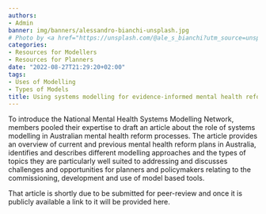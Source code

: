 ```yaml
---
authors:
- Admin
banner: img/banners/alessandro-bianchi-unsplash.jpg
# Photo by <a href="https://unsplash.com/@ale_s_bianchi?utm_source=unsplash&utm_medium=referral&utm_content=creditCopyText">Alessandro Bianchi</a> on <a href="https://unsplash.com/s/photos/research?utm_source=unsplash&utm_medium=referral&utm_content=creditCopyText">Unsplash</a>
categories:
- Resources for Modellers
- Resources for Planners
date: "2022-08-27T21:29:20+02:00"
tags:
- Uses of Modelling
- Types of Models
title: Using systems modelling for evidence-informed mental health reform in Australia.
---
```


To introduce the National Mental Health Systems Modelling Network, members pooled their expertise to draft an article about the role of systems modelling in Australian mental health reform processes. The article provides an overview of current and previous mental health reform plans in Australia, identifies and describes different modelling approaches and the types of topics they are particularly well suited to addressing and discusses challenges and opportunities for planners and policymakers relating to the commissioning, development and use of model based tools.

That article is shortly due to be submitted for peer-review and once it is publicly available a link to it will be provided here. 
